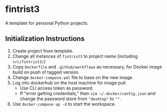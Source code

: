 # fintrist3
A template for personal Python projects.

## Initialization Instructions
1. Create project from template.
2. Change all instances of `fintrist3` to project name (including `src/fintrist3/`)
3. Copy `Dockerfile` and `.github/workflows` as necessary, for Docker image build on push of tagged version.
4. Change `docker-compose.yml` file to base on the new image.
5. Log into dockerhub on the host machine for image pull.
    - Use CLI access token as password.
    - If "error getting credentials," then `vim ~/.docker/config.json` and change the password store from `"desktop"` to `""`. 
6. Use `docker-compose up -d` to start the workspace.
